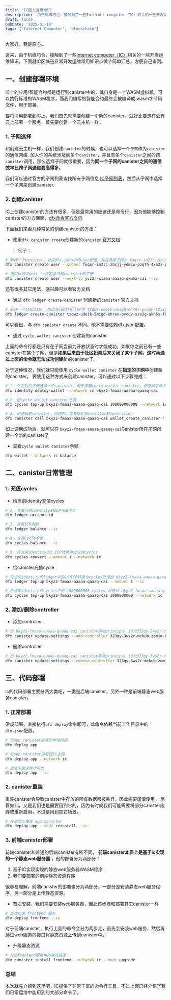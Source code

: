 ```yaml
---
title: 'IC链上运维常识'
description: '由于机缘巧合，接触到了一些Internet computer（IC）相关的一些开发运维知识，下面就IC区块链日常开发运维常用知识点做个简单汇总，方便自己查阅。'
draft: false
pubDate: '2025-01-10'
tags: ['Internet Computer', 'blockchain']
---
```


大家好，我是原心。

近来，由于机缘巧合，接触到了一些[Internet computer（IC）](https://internetcomputer.org/)相关的一些开发运维知识，下面就IC区块链日常开发运维常用知识点做个简单汇总，方便自己查阅。

## 一、创建部署环境

IC上的应用/智能合约都是运行到canister中的，其自身是一个WASM虚拟机，可以执行标准的WASM程序，而我们编写的智能合约最终会被编译成.wasm字节码文件，用于部署。

要将引用部署到IC上，我们首先就需要创建一个新的canister，就好比要想在公有云上部署一个服务，首先要创建一个云主机一样。 

### 1. 子网选择

和创建云主机一样，我们创建`canister`的时候，也可以选择一个`子网`作为`canister`的通信网络. 加入你的系统涉及到多个`canister`，并且有多个`canister`之间的跨`canister`调用，那么选择子网就很重要，因为**同一个子网的canister之间的通信效率比跨子网通信要高得多**。

我们可以通过官方的子网列表查找所有子网信息 [IC子网列表](https://dashboard.internetcomputer.org/subnets)，然后从子网中选择一个子网来创建canister.

### 2. 创建canister

IC上创建canister的方法有很多，但是最常用的应该还是命令行，因为他能够控制canister的方方面面，[dfx命令官方文档](https://internetcomputer.org/docs/current/developer-docs/developer-tools/cli-tools/cli-reference/dfx-parent)

下面我们来看几种常见的创建canister的方法：

* 使用`dfx canister create`创建新的`canister` [官方文档](https://internetcomputer.org/docs/current/developer-docs/developer-tools/cli-tools/cli-reference/dfx-canister#dfx-canister-create)

> 例子：
```bash
# 新建一个canister，对应dfx.json中的user配置，并且选择子网为 fuqsr-in2lc-zbcjj-ydmcw-pzq7h-4xm2z-pto4i-dcyee-5z4rz-x63ji-nae
dfx canister create user --subnet fuqsr-in2lc-zbcjj-ydmcw-pzq7h-4xm2z-pto4i-dcyee-5z4rz-x63ji-nae --ic 

# 还可以通过next-to指定与目标canister同子网
dfx canister create user --next-to yvz3r-xiaaa-aaaap-qkmma-cai --ic 
```

还有很多其它用法，感兴趣可以看官方文档

* 通过 `dfx ledger create-canister` 创建新的`canister` [官方文档](https://internetcomputer.org/docs/current/developer-docs/developer-tools/cli-tools/cli-reference/dfx-ledger#dfx-ledger-create-canister)

```bash
# 新建一个canister，指定其controller为 tsqwz-udeik-5migd-ehrev-pvoqv-szx2g-akh5s-fkyqc-zy6q7-snav6-uqe 并且给他分配1.25个ICP
dfx ledger create-canister tsqwz-udeik-5migd-ehrev-pvoqv-szx2g-akh5s-fkyqc-zy6q7-snav6-uqe --amount 1.25 --subnet fuqsr-in2lc-zbcjj-ydmcw-pzq7h-4xm2z-pto4i-dcyee-5z4rz-x63ji-nae --network ic
```
可以看出，与 `dfx canister create` 不同，他不需要依赖dfx.json配置。

* 通过 `cycle wallet canister` 创建新的canister
  
上面的命令行都是只有在子网当前为开放状态时才能成功，如果你之前已有一些canister在某个子网，但是**如果后来由于社区投票后来关闭了某个子网，这时再通过上面的命令就无法成功创建**新的canister了。

对于这种情况，我们就只能使用 `cycle wallet canister` 在**指定的子网中**创建新的canister。
要使用这种方式来创建canister，可以通过以下步骤完成：

```bash
# 1. 先在对应子网选择一个canister，用于部署cycle wallet canister，使用如下命令即可完成
dfx identity deploy-wallet --network ic bkyz2-fmaaa-aaaaa-qaaaq-cai

# 2. 给cycle wallet canister充值
dfx cycles top-up bkyz2-fmaaa-aaaaa-qaaaq-cai 100000000000 --network ic

# 3. 创建新的canister，创建时，需要指定新canister的controller
dfx canister call bkyz2-fmaaa-aaaaa-qaaaq-cai wallet_create_canister '(record { cycles = 3000000000000 : nat64; settings = record { controller = principal "323qy-3ws2r-mckub-zomjm-64l74-fn6fd-4dxte-etwzl-ipb7a-4l52q-zqe" } })' --network ic
```

如上调用成功后，就可以在 `bkyz2-fmaaa-aaaaa-qaaaq-cai`Canister所在子网创建一个新的canister了

* 查看`cycle wallet canister`余额
```bash
dfx wallet --network ic balance
```

## 二、canister日常管理

### 1. 充值cycles

* 给当前identity充值cycles

```bash
# 1. 查看当前identity的ICP充值地址
dfx ledger account-id

# 2. 查看ICP余额
dfx ledger balance --ic

# 3. 查看Cycle余额
dfx cycles balance --ic

# 3. 将当前identity的1 ICP转换为对应的cycles
dfx cycles convert --amount 1 --network ic
```

* 给canister充值cycle

```bash
# 将当前identity的ledger中的1个ICP转换为cycles充值给 bkyz2-fmaaa-aaaaa-qaaaq-cai canister
dfx ledger top-up bkyz2-fmaaa-aaaaa-qaaaq-cai --amount 1 --ic

# 将当前identity的cycles中的 1000000000 cycles 发送给 bkyz2-fmaaa-aaaaa-qaaaq-cai canister
dfx cycles top-up bkyz2-fmaaa-aaaaa-qaaaq-cai 1000000000 --network ic
```

### 2. 添加/删除controller

* 添加controller
  
```bash
# 给 bkyz2-fmaaa-aaaaa-qaaaq-cai canister添加principal id为323qy-3ws2r-mckub-zomjm-64l74-fn6fd-4dxte-etwzl-ipb7a-4l52q-zqe的controller
dfx canister update-settings --add-controller 323qy-3ws2r-mckub-zomjm-64l74-fn6fd-4dxte-etwzl-ipb7a-4l52q-zqe bkyz2-fmaaa-aaaaa-qaaaq-cai --ic
```
* 删除controller

```bash
# 给 bkyz2-fmaaa-aaaaa-qaaaq-cai canister删除principal id为323qy-3ws2r-mckub-zomjm-64l74-fn6fd-4dxte-etwzl-ipb7a-4l52q-zqe的controller
dfx canister update-settings --remove-controller 323qy-3ws2r-mckub-zomjm-64l74-fn6fd-4dxte-etwzl-ipb7a-4l52q-zqe bkyz2-fmaaa-aaaaa-qaaaq-cai --ic
```

## 三、代码部署

ic的代码部署主要分两大类吧，一类是后端canister，另外一种是前端静态web服务canister。

### 1. 正常部署

常规部署，直接执行`dfx deploy`命令即可，此命令依赖当前工作目录中的`dfx.json`配置。

```bash
# 将app canister部署到本地网络
dfx deploy app

# 将app canister部署到ic主网
dfx deploy app --network ic

# 或者下面这样也可以
dfx deploy app --ic
```

### 2. canister重装

重装canister会导致canister中存放的所有数据都被丢弃，因此需要谨慎使用。 尽管如此，又是我们也是需要用到它的，因为有时候我们可能需要将部分canister废弃或重新启用，不过是用到其它场景。

```bash
# 在主网上重装 app canister
dfx deploy app --mode reinstall --ic
```

### 3. 前端canister部署

前端canister和普通的后端canister有所不同， **前端canister本质上是基于ic实现的一个静态web服务器** ，他的部署分为两部分：

1. 基于IC实现实现的静态web服务器WASM程序
2. 我们要部署的前端静态资源程序

很容易理解，前端canister的部署也分为两部分，一部分是安装静态web服务程序，另一部分是上传静态资源。

* 首次安装，我们需要安装web服务器，因此该步骤和部署其它canister一样

```bash
# 首次部署 frontend 服务
dfx deploy frontend --ic
```

对于前端canister，执行上面的命令会分为两步走，首先会安装web服务，然后再通过web服务的接口将静态资源上传到canister中。

* 升级静态资源

```bash
# 升级frontend服务中的静态资源
dfx canister install frontend --network ic --mode upgrade
```
### 总结

本次就先介绍到这里吧，IC提供了非常丰富的命令行工具，不过上面已经介绍了我们日常运维中能用到的大部分命令了。
